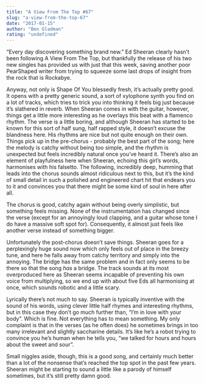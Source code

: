 ```yaml
---
title: "A View From The Top #67"
slug: "a-view-from-the-top-67"
date: "2017-01-15"
author: "Ben Gladman"
rating: "undefined"
---
```


“Every day discovering something brand new.” Ed Sheeran clearly hasn’t been following A View From The Top, but thankfully the release of his two new singles has provided us with just that this week, saving another poor PearShaped writer from trying to squeeze some last drops of insight from the rock that is Rockabye.

Anyway, not only is Shape Of You blessedly fresh, it’s actually pretty good. It opens with a pretty generic sound, a sort of xylophone synth you find on a lot of tracks, which tries to trick you into thinking it feels big just because it’s slathered in reverb. When Sheeran comes in with the guitar, however, things get a little more interesting as he overlays this beat with a flamenco rhythm. The verse is a little boring, and although Sheeran has started to be known for this sort of half sung, half rapped style, it doesn’t excuse the blandness here. His rhythms are nice but not quite enough on their own. Things pick up in the pre-chorus - probably the best part of the song; here the melody is catchy without being too simple, and the rhythm is unexpected but feels incredibly natural once you’ve heard it. There’s also an element of playfulness here when Sheeran, echoing this girl’s words, harmonises with his falsetto. The following, incredibly deep, humming that leads into the chorus sounds almost ridiculous next to this, but it’s the kind of small detail in such a polished and engineered chart hit that endears you to it and convinces you that there might be some kind of soul in here after all.

The chorus is good, catchy again without being overly simplistic, but something feels missing. None of the instrumentation has changed since the verse (except for an annoyingly loud clapping, and a guitar whose tone I do have a massive soft spot for). Consequently, it almost just feels like another verse instead of something bigger.

Unfortunately the post-chorus doesn’t save things. Sheeran goes for a perplexingly huge sound now which only feels out of place in the breezy tune, and here he falls away from catchy territory and simply into the annoying. The bridge has the same problem and in fact only seems to be there so that the song _has_ a bridge. The track sounds at its most overproduced here as Sheeran seems incapable of preventing his own voice from multiplying, so we end up with about five Eds all harmonising at once, which sounds robotic and a little scary.

Lyrically there’s not much to say. Sheeran is typically inventive with the sound of his words, using clever little half rhymes and interesting rhythms, but in this case they don’t go much further than, “I’m in love with your body”. Which is fine. Not everything has to mean something. My only complaint is that in the verses (as he often does) he sometimes brings in too many irrelevant and slightly saccharine details. It’s like he’s a robot trying to convince you he’s human when he tells you, “we talked for hours and hours about the sweet and sour”.

Small niggles aside, though, this is a good song, and certainly much better than a lot of the nonsense that’s reached the top spot in the past few years. Sheeran might be starting to sound a little like a parody of himself sometimes, but it’s still pretty damn good.
